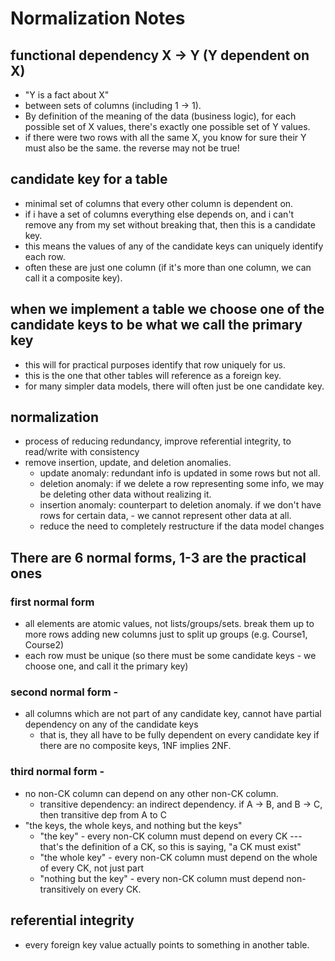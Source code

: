 # Normalization Notes

## functional dependency X -> Y (Y dependent on X)

- "Y is a fact about X"
- between sets of columns (including 1 -> 1).
- By definition of the meaning of the data (business logic), for each possible set of X values, there's
  exactly one possible set of Y values.
- if there were two rows with all the same X, you know for sure their Y must also be the same. the reverse
  may not be true!

## candidate key for a table

- minimal set of columns that every other column is dependent on.
- if i have a set of columns everything else depends on, and i can't remove any from my set without breaking that, then this is a candidate key.
- this means the values of any of the candidate keys can uniquely identify each row.
- often these are just one column (if it's more than one column, we can call it a composite key).

## when we implement a table we choose one of the candidate keys to be what we call the primary key

- this will for practical purposes identify that row uniquely for us.
- this is the one that other tables will reference as a foreign key.
- for many simpler data models, there will often just be one candidate key.

## normalization

- process of reducing redundancy, improve referential integrity, to read/write with consistency
- remove insertion, update, and deletion anomalies.
  - update anomaly: redundant info is updated in some rows but not all.
  - deletion anomaly: if we delete a row representing some info, we may be deleting other data without realizing it.
  - insertion anomaly: counterpart to deletion anomaly. if we don't have rows for certain data, - we cannot represent other data at all.
  - reduce the need to completely restructure if the data model changes

## There are 6 normal forms, 1-3 are the practical ones

### first normal form

- all elements are atomic values, not lists/groups/sets. break them up to more rows adding new columns just to split up groups (e.g. Course1, Course2)
- each row must be unique (so there must be some candidate keys - we choose one, and call it the primary key)

### second normal form -

- all columns which are not part of any candidate key, cannot have partial dependency on any of the candidate keys
  - that is, they all have to be fully dependent on every candidate key
        if there are no composite keys, 1NF implies 2NF.

### third normal form -

- no non-CK column can depend on any other non-CK column.
  - transitive dependency: an indirect dependency. if A -> B, and B -> C, then transitive dep from A to C
- "the keys, the whole keys, and nothing but the keys"
  - "the key" - every non-CK column must depend on every CK --- that's the definition of a CK, so this is saying, "a CK must exist"
  - "the whole key" - every non-CK column must depend on the whole of every CK, not just part
  - "nothing but the key" - every non-CK column must depend non-transitively on every CK.

## referential integrity

- every foreign key value actually points to something in another table.
